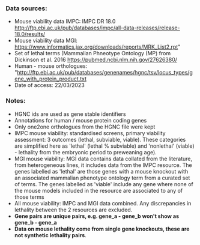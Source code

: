 ### Data sources:
-  Mouse viability data IMPC: IMPC DR 18.0 http://ftp.ebi.ac.uk/pub/databases/impc/all-data-releases/release-18.0/results/
-  Mouse viability data MGI: https://www.informatics.jax.org/downloads/reports/MRK_List2.rpt"
-  Set of lethal terms (Mammalian Phneotype Ontology (MP) from Dickinson et al. 2016 https://pubmed.ncbi.nlm.nih.gov/27626380/
-  Human - mouse orthologues: "http://ftp.ebi.ac.uk/pub/databases/genenames/hgnc/tsv/locus_types/gene_with_protein_product.txt
-  Date of access: 22/03/2023

### Notes:
-  HGNC ids are used as gene stable identifiers
-  Annotations for human / mouse protein coding genes
-  Only one2one orthologues from the HGNC file were kept
-  IMPC mouse viability: standardised screens, primary viability assessment: 3 outcomes (lethal, subviable, viable). These categories are simplified here as 'lethal' (lethal % subviable) and 'nonlethal' (viable) - lethality from the embryonic period to preweaning age).
-  MGI mouse viability: MGI data contains data collated from the literature, from heterogeneous lines, it includes data from the IMPC resource. The genes labelled as 'lethal' are those genes with a mouse knockout with an associated mammalian phenotype ontology term from a curated set of terms. The genes labelled as 'viable' include any gene where none of the mouse models included in the resource are associated to any of those terms
-  All mouse viability: IMPC and MGI data combined. Any discrepancies in lethality between the 2 resources are excluded.
-  **Gene pairs are unique pairs, e.g. gene_a - gene_b won't show as gene_b - gene_a**
-  **Data on mouse lethality come from single gene knockouts, these are not synthetic lethality pairs**.